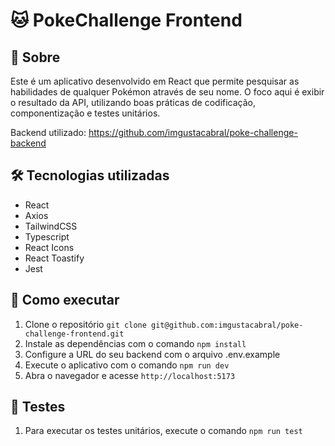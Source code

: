 # 🐱 PokeChallenge Frontend

## 📝 Sobre
Este é um aplicativo desenvolvido em React que permite pesquisar as habilidades de qualquer Pokémon através de seu nome. O foco aqui é exibir o resultado da API, utilizando boas práticas de codificação, componentização e testes unitários.

Backend utilizado: https://github.com/imgustacabral/poke-challenge-backend

## 🛠 Tecnologias utilizadas
- React
- Axios
- TailwindCSS
- Typescript
- React Icons
- React Toastify
- Jest

## 🚀 Como executar
1. Clone o repositório `git clone git@github.com:imgustacabral/poke-challenge-frontend.git`
2. Instale as dependências com o comando `npm install`
3. Configure a URL do seu backend com o arquivo .env.example
4. Execute o aplicativo com o comando `npm run dev`
5. Abra o navegador e acesse `http://localhost:5173`

## 🚨 Testes
1. Para executar os testes unitários, execute o comando `npm run test`
